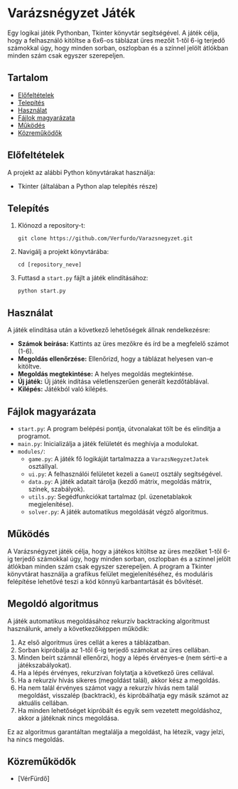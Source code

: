 # Varázsnégyzet Játék

Egy logikai játék Pythonban, Tkinter könyvtár segítségével. A játék célja, hogy a felhasználó kitöltse a 6x6-os táblázat üres mezőit 1-től 6-ig terjedő számokkal úgy, hogy minden sorban, oszlopban és a színnel jelölt átlókban minden szám csak egyszer szerepeljen.

## Tartalom

- [Előfeltételek](#elofeltetelek)
- [Telepítés](#telepites)
- [Használat](#hasznalat)
- [Fájlok magyarázata](#fajlok-magyarazata)
- [Működés](#mukodes)
- [Közreműködők](#kozremukodok)

## Előfeltételek

A projekt az alábbi Python könyvtárakat használja:

- Tkinter (általában a Python alap telepítés része)

## Telepítés

1.  Klónozd a repository-t:

    ```
    git clone https://github.com/Verfurdo/Varazsnegyzet.git
    ```

2.  Navigálj a projekt könyvtárába:

    ```
    cd [repository_neve]
    ```

3.  Futtasd a `start.py` fájlt a játék elindításához:

    ```
    python start.py
    ```

## Használat

A játék elindítása után a következő lehetőségek állnak rendelkezésre:

-   **Számok beírása:** Kattints az üres mezőkre és írd be a megfelelő számot (1-6).
-   **Megoldás ellenőrzése:** Ellenőrizd, hogy a táblázat helyesen van-e kitöltve.
-   **Megoldás megtekintése:** A helyes megoldás megtekintése.
-   **Új játék:** Új játék indítása véletlenszerűen generált kezdőtáblával.
-   **Kilépés:** Játékból való kilépés.

## Fájlok magyarázata

-   `start.py`: A program belépési pontja, útvonalakat tölt be és elindítja a programot.
-   `main.py`: Inicializálja a játék felületét és meghívja a modulokat.
-   `modules/`:
    -   `game.py`: A játék fő logikáját tartalmazza a `VarazsNegyzetJatek` osztállyal.
    -   `ui.py`: A felhasználói felületet kezeli a `GameUI` osztály segítségével.
    -   `data.py`: A játék adatait tárolja (kezdő mátrix, megoldás mátrix, színek, szabályok).
    -   `utils.py`: Segédfunkciókat tartalmaz (pl. üzenetablakok megjelenítése).
    -   `solver.py`: A játék automatikus megoldását végző algoritmus.

## Működés
A Varázsnégyzet játék célja, hogy a játékos kitöltse az üres mezőket 1-től 6-ig terjedő számokkal úgy, hogy minden sorban, oszlopban és a színnel jelölt átlókban minden szám csak egyszer szerepeljen. A program a Tkinter könyvtárat használja a grafikus felület megjelenítéséhez, és moduláris felépítése lehetővé teszi a kód könnyű karbantartását és bővítését.

## Megoldó algoritmus

A játék automatikus megoldásához rekurzív backtracking algoritmust használunk, amely a következőképpen működik:

1. Az első algoritmus üres cellát a keres a táblázatban.
2. Sorban kipróbálja az 1-től 6-ig terjedő számokat az üres cellában.
3. Minden beírt számnál ellenőrzi, hogy a lépés érvényes-e (nem sérti-e a játékszabályokat).
4. Ha a lépés érvényes, rekurzívan folytatja a következő üres cellával.
5. Ha a rekurzív hívás sikeres (megoldást talál), akkor kész a megoldás.
6. Ha nem talál érvényes számot vagy a rekurzív hívás nem talál megoldást, visszalép (backtrack), és kipróbálhatja egy másik számot az aktuális cellában.
7. Ha minden lehetőséget kipróbált és egyik sem vezetett megoldáshoz, akkor a játéknak nincs megoldása.

Ez az algoritmus garantáltan megtalálja a megoldást, ha létezik, vagy jelzi, ha nincs megoldás. 



## Közreműködők

-   [VérFürdő]

